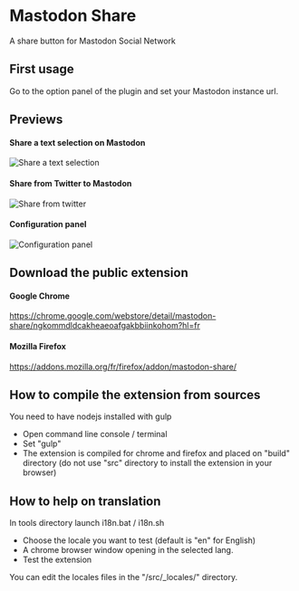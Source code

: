 # Mastodon Share
A share button for Mastodon Social Network

## First usage
Go to the option panel of the plugin and set your Mastodon instance url.

## Previews

#### Share a text selection on Mastodon
![Share a text selection](captures/share-selection-feature.png)

#### Share from Twitter to Mastodon

![Share from twitter](captures/share-from-twitter-feature.png)

#### Configuration panel
![Configuration panel](captures/settings.png)


## Download the public extension

#### Google Chrome
https://chrome.google.com/webstore/detail/mastodon-share/ngkommdldcakheaeoafgakbbiinkohom?hl=fr

#### Mozilla Firefox
https://addons.mozilla.org/fr/firefox/addon/mastodon-share/


## How to compile the extension from sources
You need to have nodejs installed with gulp
- Open command line console / terminal
- Set "gulp"
- The extension is compiled for chrome and firefox and placed on "build" directory (do not use "src" directory to install the extension in your browser)

## How to help on translation

In tools directory launch i18n.bat / i18n.sh

- Choose the locale you want to test (default is "en" for English)
- A chrome browser window opening in the selected lang.
- Test the extension
 
 You can edit the locales files in the "/src/_locales/" directory.




